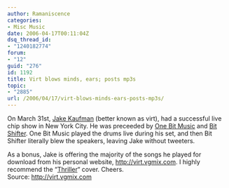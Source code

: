 ```yaml
---
author: Ramaniscence
categories:
- Misc Music
date: 2006-04-17T00:11:04Z
dsq_thread_id:
- "1240182774"
forum:
- "12"
guid: "276"
id: 1192
title: Virt blows minds, ears; posts mp3s
topic:
- "2885"
url: /2006/04/17/virt-blows-minds-ears-posts-mp3s/
---
```


On March 31st, <a href="http://virt.vgmix.com/" target="_blank">Jake Kaufman</a> (better known as virt), had a successful live chip show in New York City. He was preceeded by <a href="http://www.onebitmusic.com/" target="_blank">One Bit Music</a> and <a href="http://www.bitshifter.cc/" target="_self">Bit Shifter</a>. One Bit Music played the drums live during his set, and then Bit Shifter literally blew the speakers, leaving Jake without tweeters.
  
As a bonus, Jake is offering the majority of the songs he played for download from his personal website, <a href="http://virt.vgmix.com/" target="_blank">http://virt.vgmix.com</a>. I highly recommend the &#8220;<a href="http://en.wikipedia.org/wiki/Thriller_%28song%29" target="_blank">Thriller</a>&#8220; <a href="http://en.wikipedia.org/wiki/Thriller_%28song%29" target="_blank"></a>cover. Cheers.  
Source: <a href="http://virt.vgmix.com/" target="_blank">http://virt.vgmix.com</a>